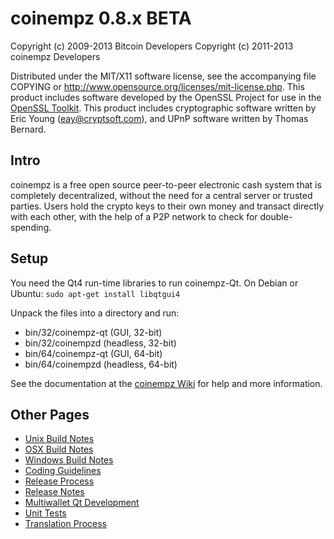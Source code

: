 coinempz 0.8.x BETA
====================

Copyright (c) 2009-2013 Bitcoin Developers
Copyright (c) 2011-2013 coinempz Developers

Distributed under the MIT/X11 software license, see the accompanying
file COPYING or http://www.opensource.org/licenses/mit-license.php.
This product includes software developed by the OpenSSL Project for use in the [OpenSSL Toolkit](http://www.openssl.org/). This product includes
cryptographic software written by Eric Young ([eay@cryptsoft.com](mailto:eay@cryptsoft.com)), and UPnP software written by Thomas Bernard.


Intro
---------------------
coinempz is a free open source peer-to-peer electronic cash system that is
completely decentralized, without the need for a central server or trusted
parties.  Users hold the crypto keys to their own money and transact directly
with each other, with the help of a P2P network to check for double-spending.


Setup
---------------------
You need the Qt4 run-time libraries to run coinempz-Qt. On Debian or Ubuntu:
	`sudo apt-get install libqtgui4`

Unpack the files into a directory and run:

- bin/32/coinempz-qt (GUI, 32-bit)
- bin/32/coinempzd (headless, 32-bit)
- bin/64/coinempz-qt (GUI, 64-bit)
- bin/64/coinempzd (headless, 64-bit)

See the documentation at the [coinempz Wiki](http://coinempz.info)
for help and more information.


Other Pages
---------------------
- [Unix Build Notes](build-unix.md)
- [OSX Build Notes](build-osx.md)
- [Windows Build Notes](build-msw.md)
- [Coding Guidelines](coding.md)
- [Release Process](release-process.md)
- [Release Notes](release-notes.md)
- [Multiwallet Qt Development](multiwallet-qt.md)
- [Unit Tests](unit-tests.md)
- [Translation Process](translation_process.md)
